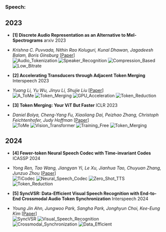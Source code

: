 ### Speech:

## 2023

- **[1] Discrete Audio Representation as an Alternative to Mel-Spectrograms**  arxiv 2023
- *Krishna C. Puvvada, Nithin Rao Koluguri, Kunal Dhawan, Jagadeesh Balam, Boris Ginsburg*
  [[Paper](https://arxiv.org/abs/2309.10922)]    
  ![Audio_Tokenization](https://img.shields.io/badge/Audio_Tokenization-blue)  ![Speaker_Recognition](https://img.shields.io/badge/Speaker_Recognition-green)  ![Compression_Based](https://img.shields.io/badge/Compression_Based-purple)  ![Low_Bitrate](https://img.shields.io/badge/Low_Bitrate-orange) 

- **[2] Accelerating Transducers through Adjacent Token Merging** Interspeech 2023
- *Yuang Li, Yu Wu, Jinyu Li, Shujie Liu*
  [[Paper](https://arxiv.org/abs/2306.16009)]   
  ![A_ToMe](https://img.shields.io/badge/A_ToMe-blue)  ![Token_Merging](https://img.shields.io/badge/Token_Merging-green)  ![GPU_Acceleration](https://img.shields.io/badge/GPU_Acceleration-orange)  ![Token_Reduction](https://img.shields.io/badge/Token_Reduction-purple) 

- **[3] Token Merging: Your ViT But Faster** ICLR 2023
- *Daniel Bolya, Cheng-Yang Fu, Xiaoliang Dai, Peizhao Zhang, Christoph Feichtenhofer, Judy Hoffman*
  [[Paper](https://arxiv.org/abs/2210.09461)]   
  ![ToMe](https://img.shields.io/badge/ToMe-blue)  ![Vision_Transformer](https://img.shields.io/badge/Vision_Transformer-green)  ![Training_Free](https://img.shields.io/badge/Training_Free-orange)  ![Token_Merging](https://img.shields.io/badge/Token_Merging-purple) 

## 2024

- **[4] Fewer-token Neural Speech Codec with Time-invariant Codes** ICASSP 2024
- *Yong Ren, Tao Wang, Jiangyan Yi, Le Xu, Jianhua Tao, Chuyuan Zhang, Junzuo Zhou*
  [[Paper](https://arxiv.org/abs/2310.00014)]     
  ![TiCodec](https://img.shields.io/badge/TiCodec-blue)  ![Neural_Speech_Codec](https://img.shields.io/badge/Neural_Speech_Codec-green)  ![Zero_Shot_TTS](https://img.shields.io/badge/Zero_Shot_TTS-orange)  ![Token_Reduction](https://img.shields.io/badge/Token_Reduction-purple) 

- **[5] SyncVSR: Data-Efficient Visual Speech Recognition with End-to-End Crossmodal Audio Token Synchronization** Interspeech 2024
- *Young Jin Ahn, Jungwoo Park, Sangha Park, Jonghyun Choi, Kee-Eung Kim*
  [[Paper](https://arxiv.org/abs/2406.12233)]   
  ![SyncVSR](https://img.shields.io/badge/SyncVSR-blue)  ![Visual_Speech_Recognition](https://img.shields.io/badge/Visual_Speech_Recognition-green)  ![Crossmodal_Synchronization](https://img.shields.io/badge/Crossmodal_Synchronization-orange)  ![Data_Efficient](https://img.shields.io/badge/Data_Efficient-purple)

